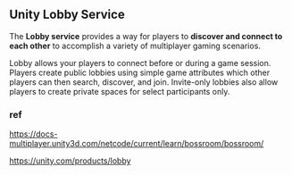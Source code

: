 ## Unity Lobby Service
The **Lobby service** provides a way for players to **discover and connect to each other** to accomplish a variety of multiplayer gaming scenarios.

Lobby allows your players to connect before or during a game session. Players create public lobbies using simple game attributes which other players can then search, discover, and join. Invite-only lobbies also allow players to create private spaces for select participants only.




### ref 
https://docs-multiplayer.unity3d.com/netcode/current/learn/bossroom/bossroom/

https://unity.com/products/lobby
